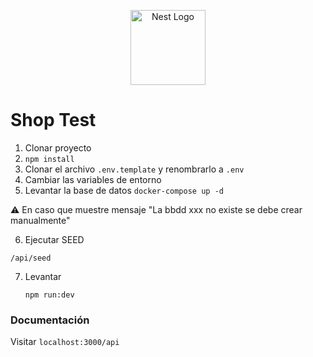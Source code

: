 <p align="center">
  <a href="http://nestjs.com/" target="blank"><img src="https://nestjs.com/img/logo-small.svg" width="120" alt="Nest Logo" /></a>
</p>

[circleci-image]: https://img.shields.io/circleci/build/github/nestjs/nest/master?token=abc123def456

[circleci-url]: https://circleci.com/gh/nestjs/nest

# Shop Test

1. Clonar proyecto
2. ```npm install```
3. Clonar el archivo ```.env.template``` y renombrarlo a ```.env```
4. Cambiar las variables de entorno
5. Levantar la base de datos
   ```docker-compose up -d```

⚠ En caso que muestre mensaje "La bbdd xxx no existe se debe crear manualmente"

6. Ejecutar SEED

```/api/seed```

7. Levantar

   ```npm run:dev```

### Documentación

Visitar ```localhost:3000/api```
